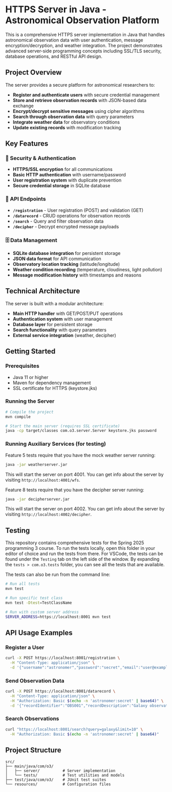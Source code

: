 # HTTPS Server in Java - Astronomical Observation Platform

This is a comprehensive HTTPS server implementation in Java that handles astronomical observation data with user authentication, message encryption/decryption, and weather integration. The project demonstrates advanced server-side programming concepts including SSL/TLS security, database operations, and RESTful API design.

## Project Overview

The server provides a secure platform for astronomical researchers to:
- **Register and authenticate users** with secure credential management
- **Store and retrieve observation records** with JSON-based data exchange
- **Encrypt/decrypt sensitive messages** using cipher algorithms
- **Search through observation data** with query parameters
- **Integrate weather data** for observatory conditions
- **Update existing records** with modification tracking

## Key Features

### 🔐 Security & Authentication
- **HTTPS/SSL encryption** for all communications
- **Basic HTTP authentication** with username/password
- **User registration system** with duplicate prevention
- **Secure credential storage** in SQLite database

### 📡 API Endpoints
- **`/registration`** - User registration (POST) and validation (GET)
- **`/datarecord`** - CRUD operations for observation records
- **`/search`** - Query and filter observation data
- **`/decipher`** - Decrypt encrypted message payloads

### 🗄️ Data Management
- **SQLite database integration** for persistent storage
- **JSON data format** for API communication
- **Observatory location tracking** (latitude/longitude)
- **Weather condition recording** (temperature, cloudiness, light pollution)
- **Message modification history** with timestamps and reasons

## Technical Architecture

The server is built with a modular architecture:
- **Main HTTP handler** with GET/POST/PUT operations
- **Authentication system** with user management
- **Database layer** for persistent storage
- **Search functionality** with query parameters
- **External service integration** (weather, decipher)

## Getting Started

### Prerequisites
- Java 11 or higher
- Maven for dependency management
- SSL certificate for HTTPS (keystore.jks)

### Running the Server
```bash
# Compile the project
mvn compile

# Start the main server (requires SSL certificate)
java -cp target/classes com.o3.server.Server keystore.jks password
```

### Running Auxiliary Services (for testing)
Feature 5 tests require that you have the mock weather server running:
```bash
java -jar weatherserver.jar
```
This will start the server on port 4001. You can get info about the server by visiting `http://localhost:4001/wfs`.

Feature 8 tests require that you have the decipher server running:
```bash
java -jar decipherserver.jar
```
This will start the server on port 4002. You can get info about the server by visiting `http://localhost:4002/decipher`.

## Testing

This repository contains comprehensive tests for the Spring 2025 programming 3 course.
To run the tests locally, open this folder in your editor of choice and run the tests from there.
For VSCode, the tests can be found under the `Testing` tab on the left side of the window.
By expanding the `tests > com.o3.tests` folder, you can see all the tests that are available.

The tests can also be run from the command line:
```bash
# Run all tests
mvn test

# Run specific test class
mvn test -Dtest=TestClassName

# Run with custom server address
SERVER_ADDRESS=https://localhost:8001 mvn test
```

## API Usage Examples

### Register a User
```bash
curl -X POST https://localhost:8001/registration \
  -H "Content-Type: application/json" \
  -d '{"username":"astronomer","password":"secret","email":"user@example.com","userNickname":"StarGazer"}'
```

### Send Observation Data
```bash
curl -X POST https://localhost:8001/datarecord \
  -H "Content-Type: application/json" \
  -H "Authorization: Basic $(echo -n 'astronomer:secret' | base64)" \
  -d '{"recordIdentifier":"OBS001","recordDescription":"Galaxy observation","recordPayload":"M31 Andromeda"}'
```

### Search Observations
```bash
curl "https://localhost:8001/search?query=galaxy&limit=10" \
  -H "Authorization: Basic $(echo -n 'astronomer:secret' | base64)"
```

## Project Structure
```
src/
├── main/java/com/o3/
│   ├── server/          # Server implementation
│   └── tests/           # Test utilities and models
├── test/java/com/o3/    # JUnit test suites
└── resources/           # Configuration files
```